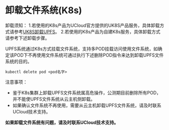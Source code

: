 # 卸载文件系统(K8s)

卸载须知：
  1.若使用的K8s产品为UCloud官方提供的UK8S产品服务，具体卸载方式请参考[UK8S卸载UPFS](https://docs.ucloud.cn/uk8s/volume/upfs)。
  2.若使用的K8s产品为自建K8s服务，具体卸载方式请参考下述卸载步骤。

UPFS系统通过K8s方式挂载文件系统，支持多POD挂载访问使用文件系统，如确定该POD下不再使用文件系统可通过执行下述删除POD指令来达到卸载UPFS文件系统的目的。

```shell
kubectl delete pod <pod名字>
```

 注意事项：
  - 鉴于K8s集群上卸载UPFS文件系统属高危操作，公测期目前删除所有POD，并不能使UPFS文件系统从云主机侧卸载。
  - 如果确认文件系统不再使用，需要从云主机卸载UPFS文件系统，请及时联系UCloud技术支持。

**如果卸载文件系统有问题，请及时联系UCloud技术支持。**